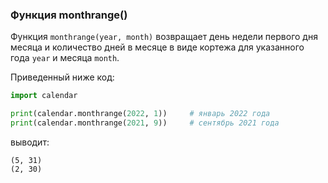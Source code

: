 ### Функция monthrange()
Функция `monthrange(year, month)` возвращает день недели первого дня месяца и количество дней в месяце в виде кортежа для указанного года `year` и месяца `month`.

Приведенный ниже код:

```python
import calendar

print(calendar.monthrange(2022, 1))     # январь 2022 года
print(calendar.monthrange(2021, 9))     # сентябрь 2021 года
```

выводит:

```no-highlight
(5, 31)
(2, 30)
```
